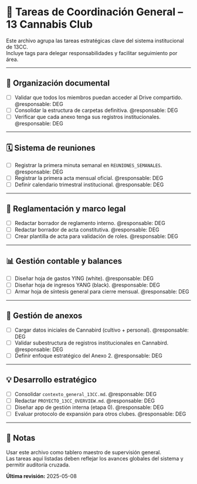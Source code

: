 # 🧠 Tareas de Coordinación General – 13 Cannabis Club

Este archivo agrupa las tareas estratégicas clave del sistema institucional de 13CC.  
Incluye tags para delegar responsabilidades y facilitar seguimiento por área.

---

## 📁 Organización documental
- [ ] Validar que todos los miembros puedan acceder al Drive compartido. @responsable: DEG
- [ ] Consolidar la estructura de carpetas definitiva. @responsable: DEG
- [ ] Verificar que cada anexo tenga sus registros institucionales. @responsable: DEG

---

## 🗓️ Sistema de reuniones
- [ ] Registrar la primera minuta semanal en `REUNIONES_SEMANALES`. @responsable: DEG
- [ ] Registrar la primera acta mensual oficial. @responsable: DEG
- [ ] Definir calendario trimestral institucional. @responsable: DEG

---

## 📜 Reglamentación y marco legal
- [ ] Redactar borrador de reglamento interno. @responsable: DEG
- [ ] Redactar borrador de acta constitutiva. @responsable: DEG
- [ ] Crear plantilla de acta para validación de roles. @responsable: DEG

---

## 📊 Gestión contable y balances
- [ ] Diseñar hoja de gastos YING (white). @responsable: DEG
- [ ] Diseñar hoja de ingresos YANG (black). @responsable: DEG
- [ ] Armar hoja de síntesis general para cierre mensual. @responsable: DEG

---

## 🌿 Gestión de anexos
- [ ] Cargar datos iniciales de Cannabird (cultivo + personal). @responsable: DEG
- [ ] Validar subestructura de registros institucionales en Cannabird. @responsable: DEG
- [ ] Definir enfoque estratégico del Anexo 2. @responsable: DEG

---

## 💡 Desarrollo estratégico
- [ ] Consolidar `contexto_general_13CC.md`. @responsable: DEG
- [ ] Redactar `PROYECTO_13CC_OVERVIEW.md`. @responsable: DEG
- [ ] Diseñar app de gestión interna (etapa 0). @responsable: DEG
- [ ] Evaluar protocolo de expansión para otros clubes. @responsable: DEG

---

## 📌 Notas
Usar este archivo como tablero maestro de supervisión general.  
Las tareas aquí listadas deben reflejar los avances globales del sistema y permitir auditoría cruzada.

**Última revisión:** 2025-05-08